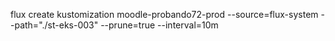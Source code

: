 flux create kustomization moodle-probando72-prod
  --source=flux-system
  --path="./st-eks-003"
  --prune=true
  --interval=10m
